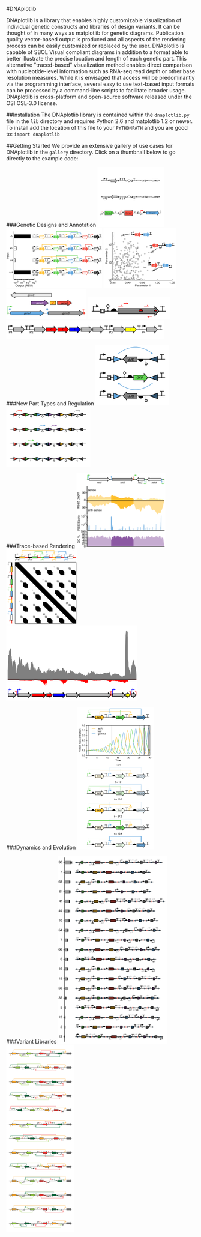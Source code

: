#DNAplotlib

DNAplotlib is a library that enables highly customizable visualization of individual genetic constructs and libraries of design variants. It can be thought of in many ways as matplotlib for genetic diagrams. Publication quality vector-based output is produced and all aspects of the rendering process can be easily customized or replaced by the user. DNAplotlib is capable of SBOL Visual compliant diagrams in addition to a format able to better illustrate the precise location and length of each genetic part. This alternative "traced-based" visualization method enables direct comparison with nucleotide-level information such as RNA-seq read depth or other base resolution measures. While it is envisaged that access will be predominantly via the programming interface, several easy to use text-based input formats can be processed by a command-line scripts to facilitate broader usage. DNAplotlib is cross-platform and open-source software released under the OSI OSL-3.0 license.

##Installation
The DNAplotlib library is contained within the `dnaplotlib.py` file in the `lib` directory and requires Python 2.6 and matplotlib 1.2 or newer. To install add the location of this file to your `PYTHONPATH` and you are good to: `import dnaplotlib`

##Getting Started
We provide an extensive gallery of use cases for DNAplotlib in the `gallery` directory. Click on a thumbnail below to go directly to the example code:

###Genetic Designs and Annotation
<a href="gallery/all_parts"><img src="gallery/all_parts/all_parts.png" height="160px"/></a>
<a href="gallery/xnor_truthtable"><img src="gallery/xnor_truthtable/xnor_truthtable.png" height="160px"/></a>
<a href="gallery/scatter_annotate"><img src="gallery/scatter_annotate/scatter_annotate.png" height="160px"/></a>
<a href="gallery/offset_features"><img src="gallery/offset_features/offset_features_y_offset.png" height="80px"/></a>
<a href="gallery/annotate_design"><img src="gallery/annotate_design/annotate_design.png" height="60px"/></a>
<a href="gallery/input_gff"><img src="gallery/input_gff/input_gff.png" height="50px"/></a>

###New Part Types and Regulation
<a href="gallery/recombinase_not_gate"><img src="gallery/recombinase_not_gate/recombinase_not_gate.png" height="160px"/></a>
<a href="gallery/recombinase_array"><img src="gallery/recombinase_array/recombinase_array.png" height="160px"/></a>

###Trace-based Rendering
<a href="gallery/multiple_traces"><img src="gallery/multiple_traces/multiple_traces.png" height="200px"/></a>
<a href="gallery/rotated_design"><img src="gallery/rotated_design/rotated_design.png" height="200px"/></a>
<a href="gallery/input_bed"><img src="gallery/input_bed/input_bed.png" height="200px"/></a>

###Dynamics and Evolution
<a href="gallery/repressilator_animate"><img src="gallery/repressilator_animate/repressilator_animate.png" height="380px"/></a>

###Variant Libraries
<a href="gallery/variants_library"><img src="gallery/variants_library/variants_library.png" height="500px"/></a>
<a href="gallery/order_orientation_library"><img src="gallery/order_orientation_library/order_orientation_library.png" height="500px"/></a>




